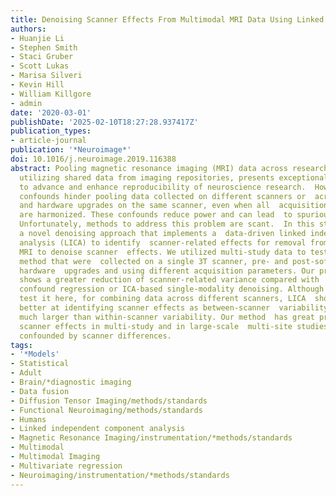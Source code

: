 ```yaml
---
title: Denoising Scanner Effects From Multimodal MRI Data Using Linked Independent Component Analysis
authors:
- Huanjie Li
- Stephen Smith
- Staci Gruber
- Scott Lukas
- Marisa Silveri
- Kevin Hill
- William Killgore
- admin
date: '2020-03-01'
publishDate: '2025-02-10T18:27:28.937417Z'
publication_types:
- article-journal
publication: '*Neuroimage*'
doi: 10.1016/j.neuroimage.2019.116388
abstract: Pooling magnetic resonance imaging (MRI) data across research studies, or
  utilizing shared data from imaging repositories, presents exceptional  opportunities
  to advance and enhance reproducibility of neuroscience research.  However, scanner
  confounds hinder pooling data collected on different scanners or  across software
  and hardware upgrades on the same scanner, even when all  acquisition protocols
  are harmonized. These confounds reduce power and can lead  to spurious findings.
  Unfortunately, methods to address this problem are scant.  In this study, we propose
  a novel denoising approach that implements a  data-driven linked independent component
  analysis (LICA) to identify  scanner-related effects for removal from multimodal
  MRI to denoise scanner  effects. We utilized multi-study data to test our proposed
  method that were  collected on a single 3T scanner, pre- and post-software and major
  hardware  upgrades and using different acquisition parameters. Our proposed denoising  method
  shows a greater reduction of scanner-related variance compared with  standard GLM
  confound regression or ICA-based single-modality denoising. Although  we did not
  test it here, for combining data across different scanners, LICA  should prove even
  better at identifying scanner effects as between-scanner  variability is generally
  much larger than within-scanner variability. Our method  has great promise for denoising
  scanner effects in multi-study and in large-scale  multi-site studies that may be
  confounded by scanner differences.
tags:
- '*Models'
- Statistical
- Adult
- Brain/*diagnostic imaging
- Data fusion
- Diffusion Tensor Imaging/methods/standards
- Functional Neuroimaging/methods/standards
- Humans
- Linked independent component analysis
- Magnetic Resonance Imaging/instrumentation/*methods/standards
- Multimodal
- Multimodal Imaging
- Multivariate regression
- Neuroimaging/instrumentation/*methods/standards
---
```


